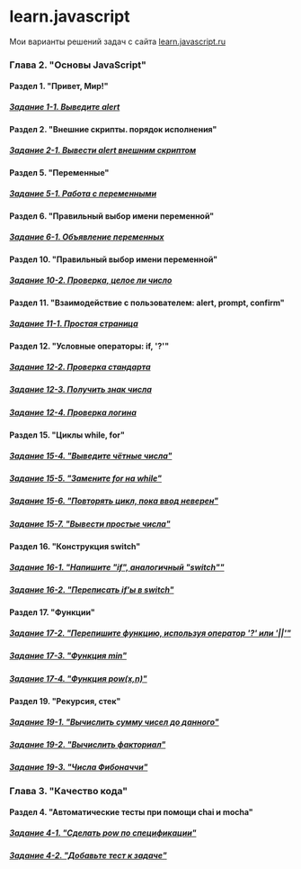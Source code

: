 # learn.javascript
Мои варианты решений задач с сайта [learn.javascript.ru](https://learn.javascript.ru)
### Глава 2. "Основы JavaScript"
#### Раздел 1. "Привет, Мир!"
##### [Задание 1-1. Выведите alert](https://github.com/Resolut/learn.javascript/tree/master/ex1-1)
#### Раздел 2. "Внешние скрипты. порядок исполнения"
##### [Задание 2-1. Вывести alert внешним скриптом](https://github.com/Resolut/learn.javascript/tree/master/ex2-1)
#### Раздел 5. "Переменные"
##### [Задание 5-1. Работа с переменными](https://github.com/Resolut/learn.javascript/tree/master/ex5-1)
#### Раздел 6. "Правильный выбор имени переменной"
##### [Задание 6-1. Объявление переменных](https://github.com/Resolut/learn.javascript/tree/master/ex6-1)
#### Раздел 10. "Правильный выбор имени переменной"
##### [Задание 10-2. Проверка, целое ли число](https://github.com/Resolut/learn.javascript/tree/master/ex10-2)
#### Раздел 11. "Взаимодействие с пользователем: alert, prompt, confirm"
##### [Задание 11-1. Простая страница](https://github.com/Resolut/learn.javascript/tree/master/ex11-1)
#### Раздел 12. "Условные операторы: if, '?'"
##### [Задание 12-2. Проверка стандарта](https://github.com/Resolut/learn.javascript/tree/master/ex12/ex12-2)
##### [Задание 12-3. Получить знак числа](https://github.com/Resolut/learn.javascript/tree/master/ex12/ex12-3)
##### [Задание 12-4. Проверка логина](https://github.com/Resolut/learn.javascript/tree/mastere/x12/ex12-4)
#### Раздел 15. "Циклы while, for"
##### [Задание 15-4. "Выведите чётные числа"](https://github.com/Resolut/learn.javascript/tree/master/ex15/ex15-4)
##### [Задание 15-5. "Замените for на while"](https://github.com/Resolut/learn.javascript/tree/master/ex15/ex15-5)
##### [Задание 15-6. "Повторять цикл, пока ввод неверен"](https://github.com/Resolut/learn.javascript/tree/master/ex15/ex15-6)
##### [Задание 15-7. "Вывести простые числа"](https://github.com/Resolut/learn.javascript/tree/master/ex15/ex15-7)
#### Раздел 16. "Конструкция switch"
##### [Задание 16-1. "Напишите "if", аналогичный "switch""](https://github.com/Resolut/learn.javascript/tree/master/ex16/ex16-1)
##### [Задание 16-2. "Переписать if'ы в switch"](https://github.com/Resolut/learn.javascript/tree/master/ex16/ex16-2)
#### Раздел 17. "Функции"
##### [Задание 17-2. "Перепишите функцию, используя оператор '?' или '||'"](https://github.com/Resolut/learn.javascript/tree/master/ex17/ex17-2)
##### [Задание 17-3. "Функция min"](https://github.com/Resolut/learn.javascript/tree/master/ex17/ex17-3)
##### [Задание 17-4. "Функция pow(x,n)"](https://github.com/Resolut/learn.javascript/tree/master/ex17/ex17-4)
#### Раздел 19. "Рекурсия, стек"
##### [Задание 19-1. "Вычислить сумму чисел до данного"](https://github.com/Resolut/learn.javascript/tree/master/ex19/ex19-1)
##### [Задание 19-2. "Вычислить факториал"](https://github.com/Resolut/learn.javascript/tree/master/ex19/ex19-2)
##### [Задание 19-3. "Числа Фибоначчи"](https://github.com/Resolut/learn.javascript/tree/master/ex19/ex19-3)
### Глава 3. "Качество кода"
#### Раздел 4. "Автоматические тесты при помощи chai и mocha"
##### [Задание 4-1. "Сделать pow по спецификации"](https://github.com/Resolut/learn.javascript/tree/master/chapter-3/section-4/ex4-1)
##### [Задание 4-2. "Добавьте тест к задаче"](https://github.com/Resolut/learn.javascript/tree/master/chapter-3/section-4/ex4-2)

